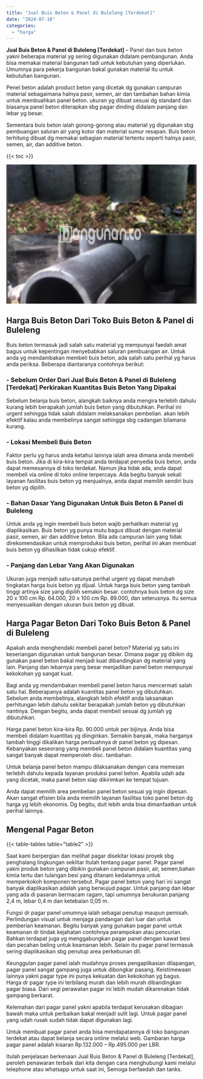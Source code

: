 ```yaml
---
title: "Jual Buis Beton & Panel di Buleleng [Terdekat]"
date: "2024-07-18"
categories: 
  - "harga"
---
```


**Jual Buis Beton & Panel di Buleleng \[Terdekat\]** – Panel dan buis beton yakni beberapa material yg sering digunakan didalam pembangunan. Anda bisa memakai material bangunan tadi untuk kebutuhan yang diperlukan. Umumnya para pekerja bangunan bakal gunakan material itu untuk kebutuhan bangunan.

Penel beton adalah product beton yang dicetak dg gunakan campuran material sebagaimana halnya pasir, semen, air dan tambahan bahan kimia untuk membuahkan panel beton. ukuran yg dibuat sesuai dg standard dan biasanya panel beton diterapkan sbg pagar dinding didalam panjang dan lebar yg besar.

Sementara buis beton ialah gorong-gorong atau material yg digunakan sbg pembuangan saluran air yang kotor dan material sumur resapan. Buis beton terhitung dibuat dg memakai sebagian material tertentu seperti halnya pasir, semen, air, dan additive beton.

{{< toc >}}

![Jual Buis Beton & Panel di Buleleng [Terdekat]](/images/jual-panel-buis-beton-murah-28.png)

## Harga Buis Beton Dari Toko Buis Beton & Panel di Buleleng

Buis beton termasuk jadi salah satu material yg mempunyai faedah amat bagus untuk kepentingan menyebabkan saluran pembuangan air. Untuk anda yg mendambakan membeli buis beton, ada salah satu perihal yg harus anda periksa. Beberapa diantaranya contohnya berikut:

### \- Sebelum Order Dari Jual Buis Beton & Panel di Buleleng \[Terdekat\] Perkirakan Kuantitas Buis Beton Yang Dipakai

Sebelum belanja buis beton, alangkah baiknya anda mengira terlebih dahulu kurang lebih berapakah jumlah buis beton yang dibutuhkan. Perihal ini urgent sehingga tidak salah didalam melaksanakan pembelian. akan lebih efektif kalau anda membelinya sangat sehingga sbg cadangan bilamana kurang.

### \- Lokasi Membeli Buis Beton

Faktor perlu yg harus anda ketahui lainnya ialah area dimana anda membeli buis beton. Jika di kira-kira tempat anda terdapat penyedia buis beton, anda dapat memesannya di toko terdekat. Namun jika tidak ada, anda dapat membeli via online di toko online terpercaya. Ada begitu banyak sekali layanan fasilitas buis beton yg menjualnya, anda dapat memilih sendiri buis beton yg dipilih.

### \- Bahan Dasar Yang Digunakan Untuk Buis Beton & Panel di Buleleng

Untuk anda yg ingin membeli buis beton wajib perhatikan material yg diaplikasikan. Buis beton yg punya mutu bagus dibuat dengan material pasir, semen, air dan additive beton. Bila ada campuran lain yang tidak direkomendasikan untuk memproduksi buis beton, perihal ini akan membuat buis beton yg dihasilkan tidak cukup efektif.

### \- Panjang dan Lebar Yang Akan Digunakan

Ukuran juga menjadi satu-satunya perihal urgent yg dapat merubah tingkatan harga buis beton yg dijual. Untuk harga buis beton yang tambah tinggi artinya size yang dipilih semakin besar. contohnya buis beton dg size 20 x 100 cm Rp. 64.000, 20 x 100 cm Rp. 89.000, dan seterusnya. Itu semua menyesuaikan dengan ukuran buis beton yg dibuat.

## Harga Pagar Beton Dari Toko Buis Beton & Panel di Buleleng

Apakah anda menghendaki membeli panel beton? Material yg satu ini keseriangan digunakan untuk bangunan besar. Dimana pagar yg dibikin dg gunakan panel beton bakal menjadi kuat dibandingkan dg material yang lain. Panjang dan lebarnya yang besar menjadikan panel beton mempunyai kekokohan yg sangat kuat.

Bagi anda yg mendambakan membeli panel beton harus mencermati salah satu hal. Beberapanya adalah kuantitas panel beton yg dibutuhkan. Sebelum anda membelinya, alangkah lebih efektif anda laksanakan perhitungan lebih dahulu sekitar berapakah jumlah beton yg dibutuhkan nantinya. Dengan begitu, anda dapat membeli sesuai dg jumlah yg dibutuhkan.

Harga panel beton kira-kira Rp. 90.000 untuk per bijinya. Anda bisa membeli didalam kuantitas yg diinginkan. Semakin banyak, maka harganya tambah tinggi dikalikan harga perbuahnya dr panel beton yg dipesan. Kebanyakan seseorang yang membeli panel beton didalam kuantitas yang sangat banyak dapat memperoleh disc. tambahan.

Untuk belanja panel beton mampu dilaksanakan dengan cara memesan terlebih dahulu kepada layanan produksi panel beton. Apabila udah ada yang dicetak, maka panel beton siap dikirimkan ke tempat tujuan.

Anda dapat memilih area pembelian panel beton sesuai yg ingin dipesan. Akan sangat efisien bila anda memilih layanan fasilitas toko panel beton dg harga yg lebih ekonomis. Dg begitu, duit lebih anda bisa dimanfaatkan untuk perihal lainnya.

## Mengenal Pagar Beton

{{< table-tables table="table2" >}}

Saat kami berpergian dan melihat pagar disekitar lokasi proyek sbg penghalang lingkungan seklitar Itulah tentang pagar panel. Pagar panel yakni produk beton yang dibikin gunakan campuran pasir, air, semen,bahan kimia tertu dan tulangan besi yang ditanam kedalamnya untuk memperkokoh komponen tersebut. Pagar panel beton yang hari ini sangat banyak diaplikasikan adalah yang berwujud pagar. Untuk panjang dan lebar yang ada di pasaran bermacam ragam, tapi umumnya berukuran panjang 2,4 m, lebar 0,4 m dan ketebalan 0,05 m.

Fungsi dr pagar panel umumnya ialah sebagai penutup maupun pemisah. Perlindungan visual untuk menjaga pandangan dari luar dan untuk pemberian keamanan. Begitu banyak yang gunakan pagar panel untuk keamanan dr tindak kejahatan contohnya perampokan atau pencurian. Bahkan terdapat juga yg menggabungkan pagar panel dengan kawat besi dan pecahan beling untuk keamanan lebih. Selain itu pagar panel termasuk sering diaplikasikan sbg penutup area perkebunan dll.

Keunggulan pagar panel ialah mudahnya proses pengaplikasian dilapangan, pagar panel sangat gampang juga untuk dibongkar pasang. Keistimewaan lainnya yakni pagar type ini punya kekuatan dan kekokohan yg bagus. Harga dr pagar type ini terbilang murah dan lebih murah dibandingkan pagar biasa. Dari segi perawatan pagar ini lebih mudah dikarenakan tidak gampang berkarat.

Kelemahan dari pagar panel yakni apabila terdapat kerusakan dibagian bawah maka untuk perbaikan bakal menjadi sulit lagi. Untuk pagar panel yang udah rusak sudah tidak dapat digunakan lagi.

Untuk membuat pagar panel anda bisa mendapatannya di toko bangunan terdekat atau dapat belanja secara online melalui web. Gambaran harga pagar panel adalah kisaran Rp.132.000 – Rp.495.000 per LBR.

Itulah penjelasan berkenaan Jual Buis Beton & Panel di Buleleng \[Terdekat\], peroleh penawaran terbaik dari kita dengan cara menghubungi kami melalui telephone atau whatsapp untuk saat ini, Semoga berfaedah dan tanks.
